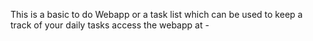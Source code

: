 This is a basic to do Webapp or a task list which can be used to keep a track of your daily tasks
access the webapp at - 